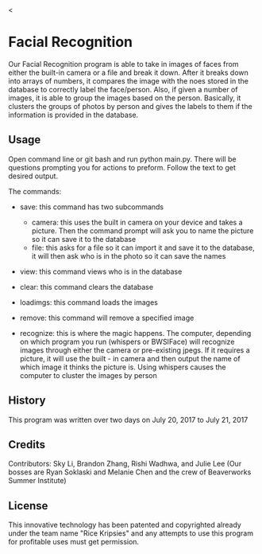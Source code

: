 
<content> <
# Facial Recognition
Our Facial Recognition program is able to take in images of faces from either the built-in camera or a file and break it down. After it breaks down into arrays of numbers, it compares the image with the noes stored in the database to correctly label the face/person.  Also, if given a number of images, it is able to group the images based on the person.  Basically, it clusters the groups of photos by person and gives the labels to them if the information is provided in the database.   
## Usage
Open command line or git bash and run python main.py.  There will be questions prompting you for actions to preform.  Follow the text to get desired output.  

The commands: 
 - save: this command has two subcommands
 	- camera: this uses the built in camera on your device and takes a picture.  Then the command prompt will ask you to name the picture so it can save it to the database
 	- file: this asks for a file so it can import it and save it to the database, it will then ask who is in the photo so it can save the names

 - view: this command views who is in the database
 - clear: this command clears the database
 - loadimgs: this command loads the images
 - remove: this command will remove a specified image 
 - recognize: this is where the magic happens.  The computer, depending on which program you run (whispers or BWSIFace) will recognize images through either the camera or pre-existing jpegs.  If it requires a picture, it will use the built - in camera and then output the name of which image it thinks the picture is.  Using whispers causes the computer to cluster the images by person


## History
This program was written over two days on July 20, 2017 to July 21, 2017
## Credits
Contributors: Sky Li, Brandon Zhang, Rishi Wadhwa, and Julie Lee (Our bosses are Ryan Soklaski and Melanie Chen and the crew of Beaverworks Summer Institute)
## License
This innovative technology has been patented and copyrighted already under the team name "Rice Kripsies" and any attempts to use this program for profitable uses must get permission.  
> 
</content>
 

